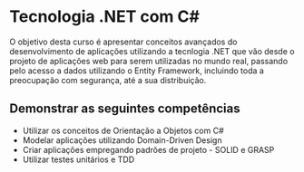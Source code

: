 # Tecnologia .NET com C#

O objetivo desta curso é apresentar conceitos avançados do desenvolvimento de aplicações utilizando a tecnlogia .NET que vão desde o projeto de aplicações web para serem utilizadas no mundo real, passando pelo acesso a dados utilizando o Entity Framework, incluindo toda a preocupação com segurança, até a sua distribuição.

## Demonstrar as seguintes competências 

* Utilizar os conceitos de Orientação a Objetos com C#
* Modelar aplicações utilizando Domain-Driven Design
* Criar aplicações empregando padrões de projeto - SOLID e GRASP
* Utilizar testes unitários e TDD
